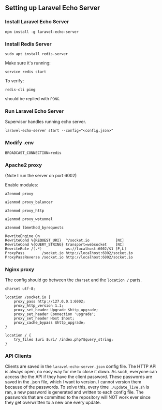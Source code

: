 ## Setting up Laravel Echo Server

### Install Laravel Echo Server
`npm install -g laravel-echo-server`

### Install Redis Server
`sudo apt install redis-server`

Make sure it's running:

`service redis start`

To verify:

`redis-cli ping`

should be replied with `PONG`.

### Run Laravel Echo Server
Supervisor handles running echo server.

`laravel-echo-server start --config="<config.json>"`

### Modify .env
`BROADCAST_CONNECTION=redis`

### Apache2 proxy
(Note I run the server on port 6002)

Enable modules:

`a2enmod proxy`

`a2enmod proxy_balancer`

`a2enmod proxy_http`

`a2enmod proxy_wstunnel`

`a2enmod lbmethod_byrequests`

```apacheconfig
RewriteEngine On
RewriteCond %{REQUEST_URI}  ^/socket.io            [NC]
RewriteCond %{QUERY_STRING} transport=websocket    [NC]
RewriteRule /(.*)           ws://localhost:6002/$1 [P,L]
ProxyPass        /socket.io http://localhost:6002/socket.io
ProxyPassReverse /socket.io http://localhost:6002/socket.io
```

### Nginx proxy
The config should go between the `charset` and the `location /` parts.
```nginxconfig
charset utf-8;

location /socket.io {
    proxy_pass http://127.0.0.1:6002;
    proxy_http_version 1.1;
    proxy_set_header Upgrade $http_upgrade;
    proxy_set_header Connection 'upgrade';
    proxy_set_header Host $host;
    proxy_cache_bypass $http_upgrade;
}

location / {
    try_files $uri $uri/ /index.php?$query_string;
}
```

### API Clients
Clients are saved in the `laravel-echo-server.json` config file. The HTTP API is always open,
no easy way for me to close it down. As such, everyone can access the the API if they have
the client password. These passwords are saved in the .json file, which I want to version.
I cannot version them because of the passwords. To solve this, every time `./update_live.sh`
is ran, a new password is generated and written to each config file. The passwords that are
committed to the repository will NOT work ever since they get overwritten to a new one every
update.
